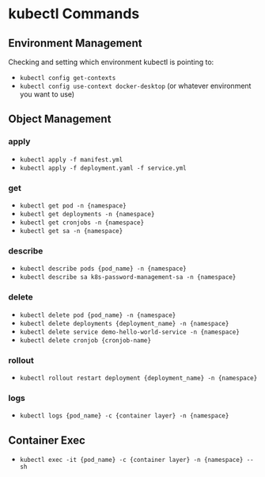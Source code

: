 # kubectl Commands

## Environment Management

Checking and setting which environment kubectl is pointing to:

* ```kubectl config get-contexts```
* ```kubectl config use-context docker-desktop``` (or whatever environment you want to use)

## Object Management

### apply

* ```kubectl apply -f manifest.yml```
* ```kubectl apply -f deployment.yaml -f service.yml ```


### get

* ```kubectl get pod -n {namespace}```
* ```kubectl get deployments -n {namespace}```
* ```kubectl get cronjobs -n {namespace}```
* ```kubectl get sa -n {namespace}```

### describe

* ```kubectl describe pods {pod_name} -n {namespace}```
* ```kubectl describe sa k8s-password-management-sa -n {namespace}```

### delete

* ```kubectl delete pod {pod_name} -n {namespace} ```
* ```kubectl delete deployments {deployment_name} -n {namespace}```
* ```kubectl delete service demo-hello-world-service -n {namespace}```
* ```kubectl delete cronjob {cronjob-name}```

### rollout

* ```kubectl rollout restart deployment {deployment_name} -n {namespace}```

### logs

* ```kubectl logs {pod_name} -c {container layer} -n {namespace} ```


## Container Exec

* ```kubectl exec -it {pod_name} -c {container layer} -n {namespace} -- sh```





 



